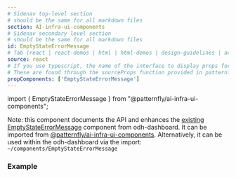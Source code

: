 ```yaml
---
# Sidenav top-level section
# should be the same for all markdown files
section: AI-infra-ui-components
# Sidenav secondary level section
# should be the same for all markdown files
id: EmptyStateErrorMessage
# Tab (react | react-demos | html | html-demos | design-guidelines | accessibility)
source: react
# If you use typescript, the name of the interface to display props for
# These are found through the sourceProps function provided in patternfly-docs.source.js
propComponents: ['EmptyStateErrorMessage']
---
```


import { EmptyStateErrorMessage } from "@patternfly/ai-infra-ui-components";

Note: this component documents the API and enhances the [existing EmptyStateErrorMessage](https://github.com/opendatahub-io/odh-dashboard/blob/main/frontend/src/components/EmptyStateErrorMessage.tsx) component from odh-dashboard. It can be imported from [@patternfly/ai-infra-ui-components](https://www.npmjs.com/package/@patternfly/AI-infra-ui-components). Alternatively, it can be used within the odh-dashboard via the import: `~/components/EmptyStateErrorMessage`

### Example

```js file="./EmptyStateErrorMessageBasic.tsx"

```
